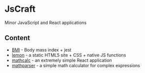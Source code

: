 # JsCraft
Minor JavaScript and React applications

## Content
* [BMI](/bmi/README.md) - Body mass index + jest
* [lemon](/lemon/README.md) - a static HTML5 site + CSS + native JS functions
* [mathcalc](/mathcalc/README.md) - an extremely simple React application
* [mathparser](/mathparser/README.md) - a simple math calculator for complex expressions